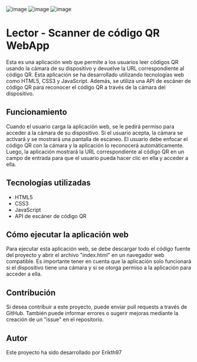 ![image](https://user-images.githubusercontent.com/94486146/234029845-8d7b2aaa-da3e-4e17-aa79-ff4cf4dc9c59.png)
![image](https://user-images.githubusercontent.com/94486146/234030011-55df62b4-0bbf-4d2f-8812-bc1beda0e280.png)
![image](https://user-images.githubusercontent.com/94486146/234030089-ba6fb8e8-74c6-4fe2-aa16-1af1468f400f.png)

# Lector - Scanner de código QR WebApp

Esta es una aplicación web que permite a los usuarios leer códigos QR usando la cámara de su dispositivo y devuelve la URL correspondiente al código QR. Esta aplicación se ha desarrollado utilizando tecnologías web como HTML5, CSS3 y JavaScript. Además, se utiliza una API de escáner de código QR para reconocer el código QR a través de la cámara del dispositivo.

## Funcionamiento

Cuando el usuario carga la aplicación web, se le pedirá permiso para acceder a la cámara de su dispositivo. Si el usuario acepta, la cámara se activará y se mostrará una pantalla de escaneo. El usuario debe enfocar el código QR con la cámara y la aplicación lo reconocerá automáticamente. Luego, la aplicación mostrará la URL correspondiente al código QR en un campo de entrada para que el usuario pueda hacer clic en ella y acceder a ella.

## Tecnologías utilizadas

- HTML5
- CSS3
- JavaScript
- API de escáner de código QR

## Cómo ejecutar la aplicación web

Para ejecutar esta aplicación web, se debe descargar todo el código fuente del proyecto y abrir el archivo "index.html" en un navegador web compatible. Es importante tener en cuenta que la aplicación solo funcionará si el dispositivo tiene una cámara y si se otorga permiso a la aplicación para acceder a ella.

## Contribución

Si desea contribuir a este proyecto, puede enviar pull requests a través de GitHub. También puede informar errores o sugerir mejoras mediante la creación de un "issue" en el repositorio.

## Autor

Este proyecto ha sido desarrollado por Erikth97 
